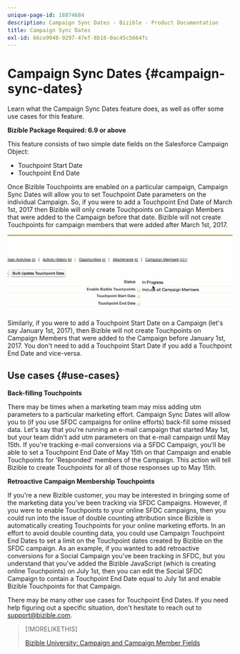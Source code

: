```yaml
---
unique-page-id: 18874684
description: Campaign Sync Dates - Bizible - Product Documentation
title: Campaign Sync Dates
exl-id: 66ce9948-9297-47ef-8b16-0ac45c5664fc
---
```

# Campaign Sync Dates {#campaign-sync-dates}

Learn what the Campaign Sync Dates feature does, as well as offer some use cases for this feature.

**Bizible Package Required: 6.9 or above**

This feature consists of two simple date fields on the Salesforce Campaign Object:

* Touchpoint Start Date
* Touchpoint End Date

Once Bizible Touchpoints are enabled on a particular campaign, Campaign Sync Dates will allow you to set Touchpoint Date parameters on the individual Campaign. So, if you were to add a Touchpoint End Date of March 1st, 2017 then Bizible will only create Touchpoints on Campaign Members that were added to the Campaign before that date. Bizible will not create Touchpoints for campaign members that were added after March 1st, 2017.

![](assets/1.gif)

Similarly, if you were to add a Touchpoint Start Date on a Campaign (let's say January 1st, 2017), then Bizible will not create Touchpoints on Campaign Members that were added to the Campaign before January 1st, 2017. You don't need to add a Touchpoint Start Date if you add a Touchpoint End Date and vice-versa.

## Use cases {#use-cases}

**Back-filling Touchpoints**

There may be times when a marketing team may miss adding utm parameters to a particular marketing effort. Campaign Sync Dates will allow you to (if you use SFDC campaigns for online efforts) back-fill some missed data. Let's say that you're running an e-mail campaign that started May 1st, but your team didn't add utm parameters on that e-mail campaign until May 15th. If you're tracking e-mail conversions via a SFDC Campaign, you'll be able to set a Touchpoint End Date of May 15th on that Campaign and enable Touchpoints for 'Responded' members of the Campaign. This action will tell Bizible to create Touchpoints for all of those responses up to May 15th.

**Retroactive Campaign Membership Touchpoints**

If you're a new Bizible customer, you may be interested in bringing some of the marketing data you've been tracking via SFDC Campaigns. However, if you were to enable Touchpoints to your online SFDC campaigns, then you could run into the issue of double counting attribution since Bizible is automatically creating Touchpoints for your online marketing efforts. In an effort to avoid double counting data, you could use Campaign Touchpoint End Dates to set a limit on the Touchpoint dates created by Bizible on the SFDC campaign. As an example, if you wanted to add retroactive conversions for a Social Campaign you've been tracking in SFDC, but you understand that you've added the Bizible JavaScript (which is creating online Touchpoints) on July 1st, then you can edit the Social SFDC Campaign to contain a Touchpoint End Date equal to July 1st and enable Bizible Touchpoints for that Campaign.

There may be many other use cases for Touchpoint End Dates. If you need help figuring out a specific situation, don't hesitate to reach out to support@bizible.com.

>[!MORELIKETHIS]
>
>[Bizible University: Campaign and Campaign Member Fields](https://learn.bizible.com/2-bizible-customization/137720https://universityonline.marketo.com/courses/bizible-fundamentals-channel-management/#/page/5c63007334d9f0367662b758)
